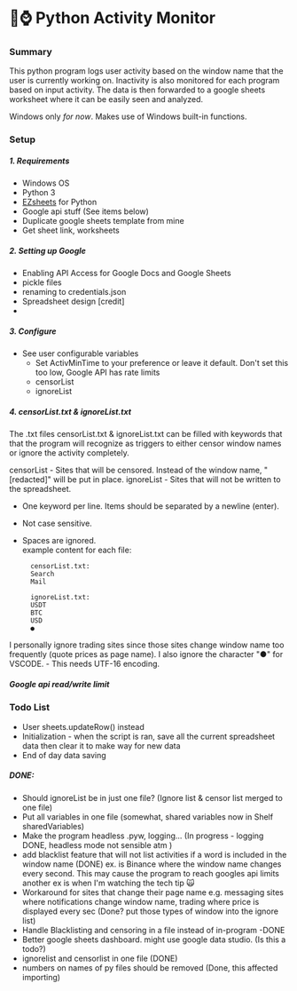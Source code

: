 # 🐍⌚ Python Activity Monitor

### Summary
This python program logs user activity based on the window name that the user is currently working on. Inactivity is also monitored for each program based on input activity. The data is then forwarded to a google sheets worksheet where it can be easily seen and analyzed.

Windows only *for now*. Makes use of Windows built-in functions.
### Setup

##### 1. Requirements
- Windows OS
- Python 3
- [EZsheets](https://pypi.org/project/EZSheets/) for Python
- Google api stuff (See items below) 
- Duplicate google sheets template from mine
- Get sheet link, worksheets

##### 2. Setting up Google 
- Enabling API Access for Google Docs and Google Sheets
- pickle files
- renaming to credentials.json
- Spreadsheet design [credit]
- 
##### 3. Configure
- See user configurable variables
    - Set ActivMinTime to your preference or leave it default. Don't set this too low, Google API has rate limits
    - censorList
    - ignoreList

##### 4. censorList.txt & ignoreList.txt
The .txt files censorList.txt & ignoreList.txt can be filled with keywords that that the program will recognize as triggers to either censor window names or ignore the activity completely.

censorList - Sites that will be censored. Instead of the window name, "[redacted]" will be put in place.
ignoreList - Sites that will not be written to the spreadsheet.

- One keyword per line. Items should be separated by a newline (enter). 
- Not case sensitive.
- Spaces are ignored.  
example content for each file:  

        censorList.txt:  
        Search
        Mail
       
        ignoreList.txt:
        USDT
        BTC
        USD
        ●

I personally ignore trading sites since those sites change window name too frequently (quote prices as page name).
I also ignore the character "●" for VSCODE. - This needs UTF-16 encoding.


##### Google api read/write limit

### Todo List  
- User sheets.updateRow() instead  
- Initialization - when the script is ran, save all the current spreadsheet data then  clear it to make way for new data  
- End of day data saving   
 
##### DONE:  
- Should ignoreList be in just one file? (Ignore list & censor list merged to one file)  
- Put all variables in one file (somewhat, shared variables now in Shelf sharedVariables)
- Make the program headless .pyw, logging... (In progress - logging DONE, headless mode not sensible atm  )
- add blacklist feature that will not list activities if a word is included in the window name  (DONE)
    ex. is Binance where the window name changes every second. This may cause the program to reach googles api limits
        another ex is when I'm watching the tech tip 🙀  
- Workaround for sites that change their page name e.g. messaging sites where   notifications change window name, trading where price is displayed every sec (Done? put those types of window into the ignore list)
- Handle Blacklisting and censoring in a file instead of in-program -DONE  
- Better google sheets dashboard. might use google data studio. (Is this a todo?)  
- ignorelist and censorlist in one file  (DONE)
- numbers on names of py files should be removed (Done, this affected importing)
